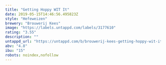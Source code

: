 ```yaml
---
title: "Getting Hoppy WIT It"
date: 2019-05-15T14:46:56.495823Z
style: "Hefeweizen"
brewery: "Brouwerij Kees"
image: "https://labels.untappd.com/labels/3177610"
rating: "3.55"
description: ""
untappd_url: "https://untappd.com/b/brouwerij-kees-getting-hoppy-wit-it/3177610"
abv: "4.8"
ibu: "15"
robots: noindex,nofollow
---
```

